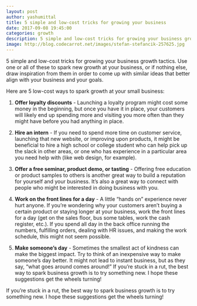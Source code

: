 ```yaml
---
layout: post
author: yashumittal
title: 5 simple and low-cost tricks for growing your business
date: 2017-09-08 19:45:00
categories: growth
description: 5 simple and low-cost tricks for growing your business growth tactics. Use one or all of these to spark new growth at your business.
image: http://blog.codecarrot.net/images/stefan-stefancik-257625.jpg
---
```


5 simple and low-cost tricks for growing your business growth tactics. Use one or all of these to spark new growth at your business, or if nothing else, draw inspiration from them in order to come up with similar ideas that better align with your business and your goals.

Here are 5 low-cost ways to spark growth at your small business:

1. **Offer loyalty discounts** - Launching a loyalty program might cost some money in the beginning, but once you have it in place, your customers will likely end up spending more and visiting you more often than they might have before you had anything in place.

2. **Hire an intern** - If you need to spend more time on customer service, launching that new website, or improving upon products, it might be beneficial to hire a high school or college student who can help pick up the slack in other areas, or one who has experience in a particular area you need help with (like web design, for example).

3. **Offer a free seminar, product demo, or tasting** - Offering free education or product samples to others is another great way to build a reputation for yourself and your business. It’s also a great way to connect with people who might be interested in doing business with you.

4. **Work on the front lines for a day** - A little “hands on” experience never hurt anyone. If you’re wondering why your customers aren’t buying a certain product or staying longer at your business, work the front lines for a day (get on the sales floor, bus some tables, work the cash register, etc.). If you spend all day in the back office running the numbers, fulfilling orders, dealing with HR issues, and making the work schedule, this might not seem possible.

5. **Make someone’s day** - Sometimes the smallest act of kindness can make the biggest impact. Try to think of an inexpensive way to make someone’s day better. It might not lead to instant business, but as they say, “what goes around comes around!”
If you’re stuck in a rut, the best way to spark business growth is to try something new. I hope these suggestions get the wheels turning!

If you’re stuck in a rut, the best way to spark business growth is to try something new. I hope these suggestions get the wheels turning!
